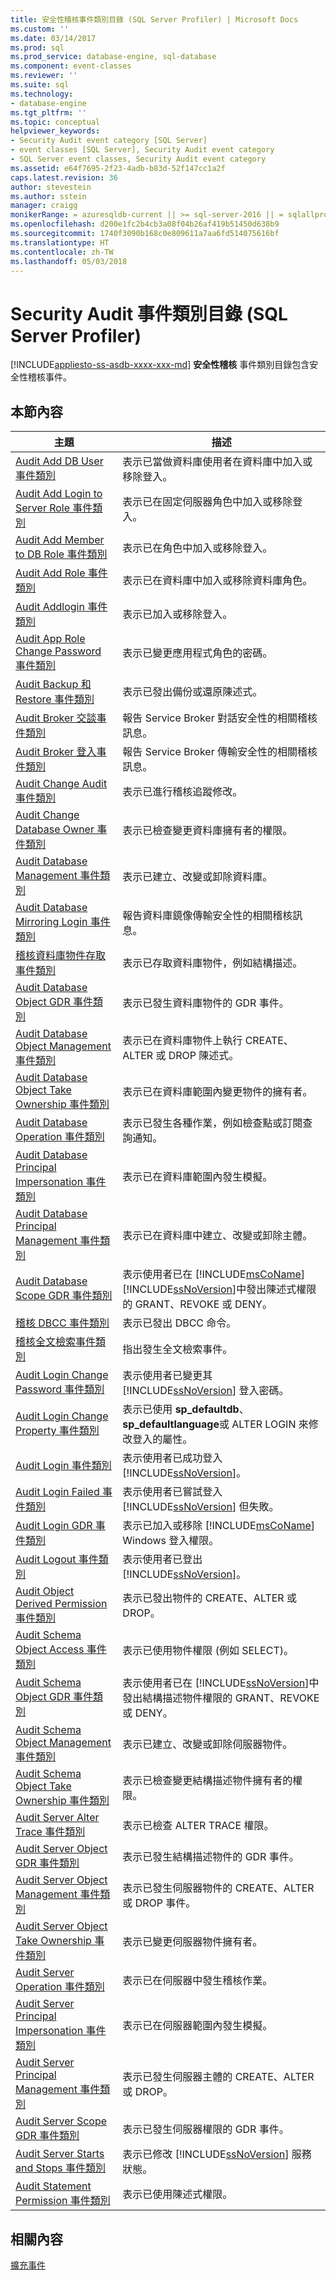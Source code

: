 ```yaml
---
title: 安全性稽核事件類別目錄 (SQL Server Profiler) | Microsoft Docs
ms.custom: ''
ms.date: 03/14/2017
ms.prod: sql
ms.prod_service: database-engine, sql-database
ms.component: event-classes
ms.reviewer: ''
ms.suite: sql
ms.technology:
- database-engine
ms.tgt_pltfrm: ''
ms.topic: conceptual
helpviewer_keywords:
- Security Audit event category [SQL Server]
- event classes [SQL Server], Security Audit event category
- SQL Server event classes, Security Audit event category
ms.assetid: e64f7695-2f23-4adb-b83d-52f147cc1a2f
caps.latest.revision: 36
author: stevestein
ms.author: sstein
manager: craigg
monikerRange: = azuresqldb-current || >= sql-server-2016 || = sqlallproducts-allversions
ms.openlocfilehash: d200e1fc2b4cb3a08f04b26af419b51450d638b9
ms.sourcegitcommit: 1740f3090b168c0e809611a7aa6fd514075616bf
ms.translationtype: HT
ms.contentlocale: zh-TW
ms.lasthandoff: 05/03/2018
---
```

# <a name="security-audit-event-category-sql-server-profiler"></a>Security Audit 事件類別目錄 (SQL Server Profiler)
[!INCLUDE[appliesto-ss-asdb-xxxx-xxx-md](../../includes/appliesto-ss-asdb-xxxx-xxx-md.md)]
  **安全性稽核** 事件類別目錄包含安全性稽核事件。  
  
## <a name="in-this-section"></a>本節內容  
  
|主題|描述|  
|-----------|-----------------|  
|[Audit Add DB User 事件類別](../../relational-databases/event-classes/audit-add-db-user-event-class.md)|表示已當做資料庫使用者在資料庫中加入或移除登入。|  
|[Audit Add Login to Server Role 事件類別](../../relational-databases/event-classes/audit-add-login-to-server-role-event-class.md)|表示已在固定伺服器角色中加入或移除登入。|  
|[Audit Add Member to DB Role 事件類別](../../relational-databases/event-classes/audit-add-member-to-db-role-event-class.md)|表示已在角色中加入或移除登入。|  
|[Audit Add Role 事件類別](../../relational-databases/event-classes/audit-add-role-event-class.md)|表示已在資料庫中加入或移除資料庫角色。|  
|[Audit Addlogin 事件類別](../../relational-databases/event-classes/audit-addlogin-event-class.md)|表示已加入或移除登入。|  
|[Audit App Role Change Password 事件類別](../../relational-databases/event-classes/audit-app-role-change-password-event-class.md)|表示已變更應用程式角色的密碼。|  
|[Audit Backup 和 Restore 事件類別](../../relational-databases/event-classes/audit-backup-and-restore-event-class.md)|表示已發出備份或還原陳述式。|  
|[Audit Broker 交談事件類別](../../relational-databases/event-classes/audit-broker-conversation-event-class.md)|報告 Service Broker 對話安全性的相關稽核訊息。|  
|[Audit Broker 登入事件類別](../../relational-databases/event-classes/audit-broker-login-event-class.md)|報告 Service Broker 傳輸安全性的相關稽核訊息。|  
|[Audit Change Audit 事件類別](../../relational-databases/event-classes/audit-change-audit-event-class.md)|表示已進行稽核追蹤修改。|  
|[Audit Change Database Owner 事件類別](../../relational-databases/event-classes/audit-change-database-owner-event-class.md)|表示已檢查變更資料庫擁有者的權限。|  
|[Audit Database Management 事件類別](../../relational-databases/event-classes/audit-database-management-event-class.md)|表示已建立、改變或卸除資料庫。|  
|[Audit Database Mirroring Login 事件類別](../../relational-databases/event-classes/audit-database-mirroring-login-event-class.md)|報告資料庫鏡像傳輸安全性的相關稽核訊息。|  
|[稽核資料庫物件存取事件類別](../../relational-databases/event-classes/audit-database-object-access-event-class.md)|表示已存取資料庫物件，例如結構描述。|  
|[Audit Database Object GDR 事件類別](../../relational-databases/event-classes/audit-database-object-gdr-event-class.md)|表示已發生資料庫物件的 GDR 事件。|  
|[Audit Database Object Management 事件類別](../../relational-databases/event-classes/audit-database-object-management-event-class.md)|表示已在資料庫物件上執行 CREATE、ALTER 或 DROP 陳述式。|  
|[Audit Database Object Take Ownership 事件類別](../../relational-databases/event-classes/audit-database-object-take-ownership-event-class.md)|表示已在資料庫範圍內變更物件的擁有者。|  
|[Audit Database Operation 事件類別](../../relational-databases/event-classes/audit-database-operation-event-class.md)|表示已發生各種作業，例如檢查點或訂閱查詢通知。|  
|[Audit Database Principal Impersonation 事件類別](../../relational-databases/event-classes/audit-database-principal-impersonation-event-class.md)|表示已在資料庫範圍內發生模擬。|  
|[Audit Database Principal Management 事件類別](../../relational-databases/event-classes/audit-database-principal-management-event-class.md)|表示已在資料庫中建立、改變或卸除主體。|  
|[Audit Database Scope GDR 事件類別](../../relational-databases/event-classes/audit-database-scope-gdr-event-class.md)|表示使用者已在 [!INCLUDE[msCoName](../../includes/msconame-md.md)] [!INCLUDE[ssNoVersion](../../includes/ssnoversion-md.md)]中發出陳述式權限的 GRANT、REVOKE 或 DENY。|  
|[稽核 DBCC 事件類別](../../relational-databases/event-classes/audit-dbcc-event-class.md)|表示已發出 DBCC 命令。|  
|[稽核全文檢索事件類別](../../relational-databases/event-classes/audit-fulltext-event-class.md)|指出發生全文檢索事件。|  
|[Audit Login Change Password 事件類別](../../relational-databases/event-classes/audit-login-change-password-event-class.md)|表示使用者已變更其 [!INCLUDE[ssNoVersion](../../includes/ssnoversion-md.md)] 登入密碼。|  
|[Audit Login Change Property 事件類別](../../relational-databases/event-classes/audit-login-change-property-event-class.md)|表示已使用 **sp_defaultdb**、 **sp_defaultlanguage**或 ALTER LOGIN 來修改登入的屬性。|  
|[Audit Login 事件類別](../../relational-databases/event-classes/audit-login-event-class.md)|表示使用者已成功登入 [!INCLUDE[ssNoVersion](../../includes/ssnoversion-md.md)]。|  
|[Audit Login Failed 事件類別](../../relational-databases/event-classes/audit-login-failed-event-class.md)|表示使用者已嘗試登入 [!INCLUDE[ssNoVersion](../../includes/ssnoversion-md.md)] 但失敗。|  
|[Audit Login GDR 事件類別](../../relational-databases/event-classes/audit-login-gdr-event-class.md)|表示已加入或移除 [!INCLUDE[msCoName](../../includes/msconame-md.md)] Windows 登入權限。|  
|[Audit Logout 事件類別](../../relational-databases/event-classes/audit-logout-event-class.md)|表示使用者已登出 [!INCLUDE[ssNoVersion](../../includes/ssnoversion-md.md)]。|  
|[Audit Object Derived Permission 事件類別](../../relational-databases/event-classes/audit-object-derived-permission-event-class.md)|表示已發出物件的 CREATE、ALTER 或 DROP。|  
|[Audit Schema Object Access 事件類別](../../relational-databases/event-classes/audit-schema-object-access-event-class.md)|表示已使用物件權限 (例如 SELECT)。|  
|[Audit Schema Object GDR 事件類別](../../relational-databases/event-classes/audit-schema-object-gdr-event-class.md)|表示使用者已在 [!INCLUDE[ssNoVersion](../../includes/ssnoversion-md.md)]中發出結構描述物件權限的 GRANT、REVOKE 或 DENY。|  
|[Audit Schema Object Management 事件類別](../../relational-databases/event-classes/audit-schema-object-management-event-class.md)|表示已建立、改變或卸除伺服器物件。|  
|[Audit Schema Object Take Ownership 事件類別](../../relational-databases/event-classes/audit-schema-object-take-ownership-event-class.md)|表示已檢查變更結構描述物件擁有者的權限。|  
|[Audit Server Alter Trace 事件類別](../../relational-databases/event-classes/audit-server-alter-trace-event-class.md)|表示已檢查 ALTER TRACE 權限。|  
|[Audit Server Object GDR 事件類別](../../relational-databases/event-classes/audit-server-object-gdr-event-class.md)|表示已發生結構描述物件的 GDR 事件。|  
|[Audit Server Object Management 事件類別](../../relational-databases/event-classes/audit-server-object-management-event-class.md)|表示已發生伺服器物件的 CREATE、ALTER 或 DROP 事件。|  
|[Audit Server Object Take Ownership 事件類別](../../relational-databases/event-classes/audit-server-object-take-ownership-event-class.md)|表示已變更伺服器物件擁有者。|  
|[Audit Server Operation 事件類別](../../relational-databases/event-classes/audit-server-operation-event-class.md)|表示已在伺服器中發生稽核作業。|  
|[Audit Server Principal Impersonation 事件類別](../../relational-databases/event-classes/audit-server-principal-impersonation-event-class.md)|表示已在伺服器範圍內發生模擬。|  
|[Audit Server Principal Management 事件類別](../../relational-databases/event-classes/audit-server-principal-management-event-class.md)|表示已發生伺服器主體的 CREATE、ALTER 或 DROP。|  
|[Audit Server Scope GDR 事件類別](../../relational-databases/event-classes/audit-server-scope-gdr-event-class.md)|表示已發生伺服器權限的 GDR 事件。|  
|[Audit Server Starts and Stops 事件類別](../../relational-databases/event-classes/audit-server-starts-and-stops-event-class.md)|表示已修改 [!INCLUDE[ssNoVersion](../../includes/ssnoversion-md.md)] 服務狀態。|  
|[Audit Statement Permission 事件類別](../../relational-databases/event-classes/audit-statement-permission-event-class.md)|表示已使用陳述式權限。|  
  
## <a name="related-content"></a>相關內容  
 [擴充事件](../../relational-databases/extended-events/extended-events.md)  
  
  
